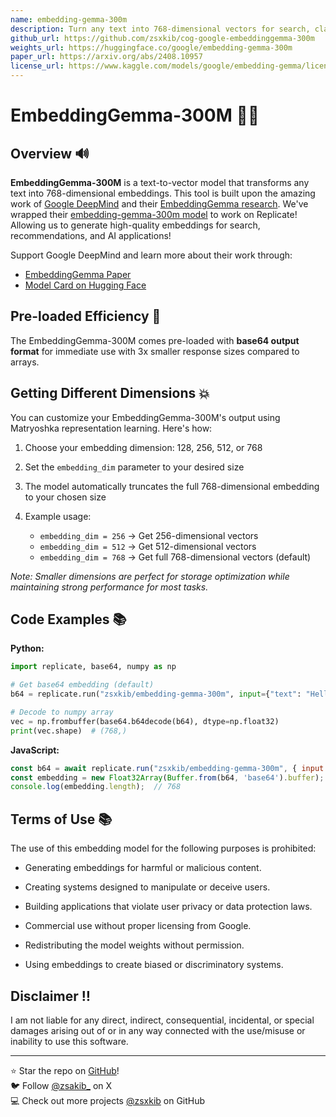 ```yaml
---
name: embedding-gemma-300m
description: Turn any text into 768-dimensional vectors for search, classification, and AI apps 🧠✨ 
github_url: https://github.com/zsxkib/cog-google-embeddinggemma-300m
weights_url: https://huggingface.co/google/embedding-gemma-300m
paper_url: https://arxiv.org/abs/2408.10957
license_url: https://www.kaggle.com/models/google/embedding-gemma/license
---
```


# EmbeddingGemma-300M 🧠✨

## Overview 🔊
**EmbeddingGemma-300M** is a text-to-vector model that transforms any text into 768-dimensional embeddings. This tool is built upon the amazing work of [Google DeepMind](https://deepmind.google/) and their [EmbeddingGemma research](https://arxiv.org/abs/2408.10957). We've wrapped their [embedding-gemma-300m model](https://huggingface.co/google/embedding-gemma-300m) to work on Replicate! Allowing us to generate high-quality embeddings for search, recommendations, and AI applications!

Support Google DeepMind and learn more about their work through:

- [EmbeddingGemma Paper](https://arxiv.org/abs/2408.10957)
- [Model Card on Hugging Face](https://huggingface.co/google/embedding-gemma-300m)

## Pre-loaded Efficiency 🚀
The EmbeddingGemma-300M comes pre-loaded with **base64 output format** for immediate use with 3x smaller response sizes compared to arrays.

## Getting Different Dimensions 💥
You can customize your EmbeddingGemma-300M's output using Matryoshka representation learning. Here's how:

1. Choose your embedding dimension: 128, 256, 512, or 768

2. Set the `embedding_dim` parameter to your desired size

3. The model automatically truncates the full 768-dimensional embedding to your chosen size

4. Example usage:
   - `embedding_dim = 256` → Get 256-dimensional vectors
   - `embedding_dim = 512` → Get 512-dimensional vectors  
   - `embedding_dim = 768` → Get full 768-dimensional vectors (default)

*Note: Smaller dimensions are perfect for storage optimization while maintaining strong performance for most tasks.*

## Code Examples 📚

**Python:**
```python
import replicate, base64, numpy as np

# Get base64 embedding (default)
b64 = replicate.run("zsxkib/embedding-gemma-300m", input={"text": "Hello world"})

# Decode to numpy array
vec = np.frombuffer(base64.b64decode(b64), dtype=np.float32)
print(vec.shape)  # (768,)
```

**JavaScript:**
```javascript
const b64 = await replicate.run("zsxkib/embedding-gemma-300m", { input: { text: "Hello world" } });
const embedding = new Float32Array(Buffer.from(b64, 'base64').buffer);
console.log(embedding.length);  // 768
```

## Terms of Use 📚

The use of this embedding model for the following purposes is prohibited:

* Generating embeddings for harmful or malicious content.

* Creating systems designed to manipulate or deceive users.

* Building applications that violate user privacy or data protection laws.

* Commercial use without proper licensing from Google.

* Redistributing the model weights without permission.

* Using embeddings to create biased or discriminatory systems.

## Disclaimer ‼️

I am not liable for any direct, indirect, consequential, incidental, or special damages arising out of or in any way connected with the use/misuse or inability to use this software.

---

⭐ Star the repo on [GitHub](https://github.com/zsxkib/cog-google-embeddinggemma-300m)!  
🐦 Follow [@zsakib_](https://twitter.com/zsakib_) on X  
💻 Check out more projects [@zsxkib](https://github.com/zsxkib) on GitHub
